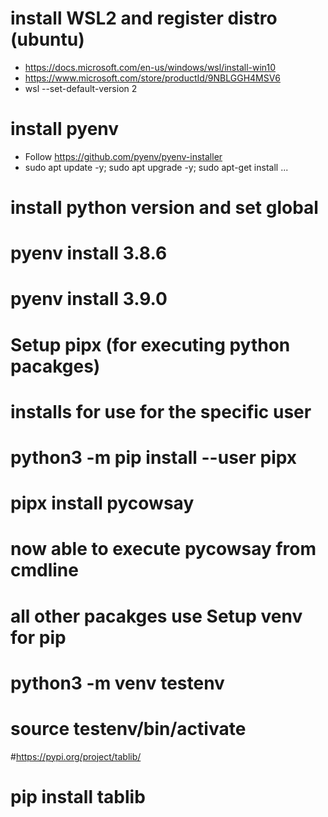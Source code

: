 # install WSL2 and register distro (ubuntu)
 - https://docs.microsoft.com/en-us/windows/wsl/install-win10
 - https://www.microsoft.com/store/productId/9NBLGGH4MSV6
 - wsl --set-default-version 2

# install pyenv
 - Follow https://github.com/pyenv/pyenv-installer
 - sudo apt update -y; sudo apt upgrade -y; sudo apt-get install ...

# install python version and set global
# pyenv install 3.8.6
# pyenv install 3.9.0


# Setup pipx (for executing python pacakges)
# installs for use for the specific user
# python3 -m pip install --user pipx
# pipx install pycowsay
# now able to execute pycowsay from cmdline

# all other pacakges use Setup venv for pip
# python3 -m venv testenv
# source testenv/bin/activate
#https://pypi.org/project/tablib/
# pip install tablib